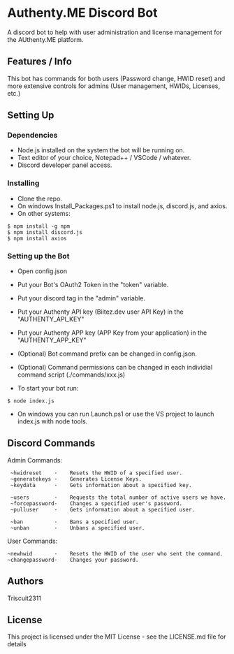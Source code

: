 # Authenty.ME Discord Bot

A discord bot to help with user administration and license management for the AUthenty.ME platform.

## Features / Info

This bot has commands for both users (Password change, HWID reset) and more extensive controls for admins (User management, HWIDs, Licenses, etc.)

## Setting Up

### Dependencies

* Node.js installed on the system the bot will be running on.
* Text editor of your choice, Notepad++ / VSCode / whatever.
* Discord developer panel access.

### Installing

* Clone the repo.
* On windows Install_Packages.ps1 to install node.js, discord.js, and axios.
* On other systems:

```
$ npm install -g npm
$ npm install discord.js
$ npm install axios
```

### Setting up the Bot

* Open config.json
* Put your Bot's OAuth2 Token in the "token" variable.
* Put your discord tag in the "admin" variable.
* Put your Authenty API key (Biitez.dev user API Key) in the "AUTHENTY_API_KEY" 
* Put your Authenty APP key (APP Key from your application) in the "AUTHENTY_APP_KEY"
* (Optional) Bot command prefix can be changed in config.json.
* (Optional) Command permissions can be changed in each individial command script (./commands/xxx.js)

* To start your bot run:
```
$ node index.js
```
* On windows you can run Launch.ps1 or use the VS project to launch index.js with node tools.

## Discord Commands

Admin Commands:
```
 ~hwidreset    ·    Resets the HWID of a specified user.
 ~generatekeys ·    Generates License Keys.
 ~keydata      ·    Gets information about a specified key.
  
 ~users        ·    Requests the total number of active users we have.
 ~forcepassword·    Changes a specified user's password.
 ~pulluser     ·    Gets information about a specified user.
 
 ~ban          ·    Bans a specified user.
 ~unban        ·    Unbans a specified user.
```

User Commands:
```
~newhwid       ·    Resets the HWID of the user who sent the command.
~changepassword·    Changes your password.
```

## Authors

 Triscuit2311


## License

This project is licensed under the MIT License - see the LICENSE.md file for details

